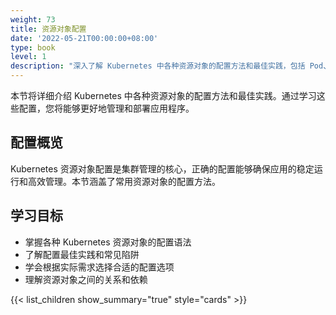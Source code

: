 ```yaml
---
weight: 73
title: 资源对象配置
date: '2022-05-21T00:00:00+08:00'
type: book
level: 1
description: "深入了解 Kubernetes 中各种资源对象的配置方法和最佳实践，包括 Pod、Service、Deployment 等核心资源的详细配置指南。"
---
```


本节将详细介绍 Kubernetes 中各种资源对象的配置方法和最佳实践。通过学习这些配置，您将能够更好地管理和部署应用程序。

## 配置概览

Kubernetes 资源对象配置是集群管理的核心，正确的配置能够确保应用的稳定运行和高效管理。本节涵盖了常用资源对象的配置方法。

## 学习目标

- 掌握各种 Kubernetes 资源对象的配置语法
- 了解配置最佳实践和常见陷阱
- 学会根据实际需求选择合适的配置选项
- 理解资源对象之间的关系和依赖

{{< list_children show_summary="true" style="cards" >}}
